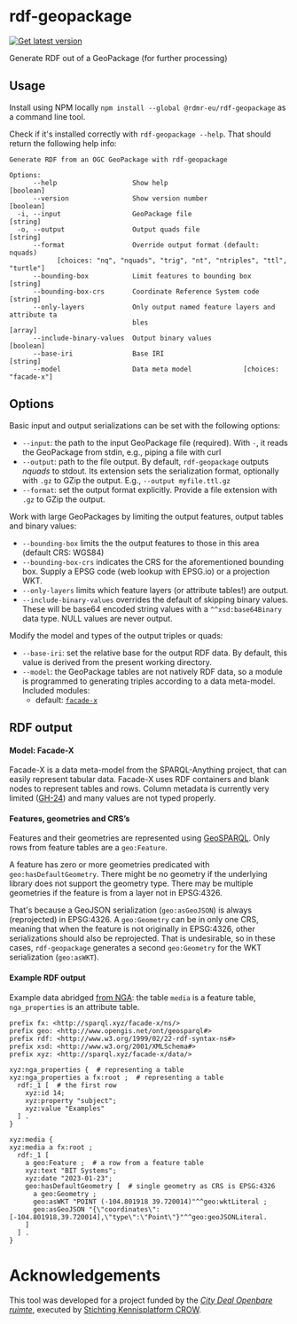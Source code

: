# rdf-geopackage

[![Get latest version](https://img.shields.io/npm/v/%40rdmr-eu/rdf-geopackage)](https://www.npmjs.com/package/@rdmr-eu/rdf-geopackage)

Generate RDF out of a GeoPackage (for further processing)

## Usage

Install using NPM locally `npm install --global @rdmr-eu/rdf-geopackage` as a command line tool.

Check if it's installed correctly with `rdf-geopackage --help`.
That should return the following help info:

```man
Generate RDF from an OGC GeoPackage with rdf-geopackage

Options:
      --help                   Show help                               [boolean]
      --version                Show version number                     [boolean]
  -i, --input                  GeoPackage file                          [string]
  -o, --output                 Output quads file                        [string]
      --format                 Override output format (default: nquads)
            [choices: "nq", "nquads", "trig", "nt", "ntriples", "ttl", "turtle"]
      --bounding-box           Limit features to bounding box           [string]
      --bounding-box-crs       Coordinate Reference System code         [string]
      --only-layers            Only output named feature layers and attribute ta
                               bles                                      [array]
      --include-binary-values  Output binary values                    [boolean]
      --base-iri               Base IRI                                 [string]
      --model                  Data meta model             [choices: "facade-x"]
```

## Options

Basic input and output serializations can be set with the following options:

- `--input`: the path to the input GeoPackage file (required). With `-`, it reads the GeoPackage from stdin, e.g., piping a file with curl
- `--output`: path to the file output. By default, `rdf-geopackage` outputs _nquads_ to stdout. Its extension sets the serialization format, optionally with `.gz` to GZip the output. E.g., `--output myfile.ttl.gz`
- `--format`: set the output format explicitly. Provide a file extension with `.gz` to GZip the output.

Work with large GeoPackages by limiting the output features, output tables and binary values:

- `--bounding-box` limits the the output features to those in this area (default CRS: WGS84)
- `--bounding-box-crs` indicates the CRS for the aforementioned bounding box. Supply a EPSG code (web lookup with EPSG.io) or a projection WKT.
- `--only-layers` limits which feature layers (or attribute tables!) are output.
- `--include-binary-values` overrides the default of skipping binary values. These will be base64 encoded string values with a `^^xsd:base64Binary` data type. NULL values are never output.

Modify the model and types of the output triples or quads:

- `--base-iri`: set the relative base for the output RDF data. By default, this value is derived from the present working directory.
- `--model`: the GeoPackage tables are not natively RDF data, so a module is programmed to generating triples according to a data meta-model. Included modules:
  - default: [`facade-x`](#model-facade-x)

## RDF output

#### Model: Facade-X

Facade-X is a data meta-model from the SPARQL-Anything project, that can easily represent tabular data.
Facade-X uses RDF containers and blank nodes to represent tables and rows.
Column metadata is currently very limited ([GH-24]) and many values are not typed properly.

[GH-24]: https://github.com/redmer/rdf-geopackage/issues/24

#### Features, geometries and CRS’s

Features and their geometries are represented using [GeoSPARQL][geosparql].
Only rows from feature tables are a `geo:Feature`.

A feature has zero or more geometries predicated with `geo:hasDefaultGeometry`.
There might be no geometry if the underlying library does not support the geometry type.
There may be multiple geometries if the feature is from a layer not in EPSG:4326.

That's because a GeoJSON serialization (`geo:asGeoJSON`) is always (reprojected) in EPSG:4326.
A `geo:Geometry` can be in only one CRS, meaning that when the feature is not originally in EPSG:4326, other serializations should also be reprojected.
That is undesirable, so in these cases, `rdf-geopackage` generates a second `geo:Geometry` for the WKT serialization (`geo:asWKT`).

[geosparql]: https://www.ogc.org/standard/geosparql/
[example.gpkg]: https://github.com/ngageoint/GeoPackage/blob/master/docs/examples/java/example.gpkg

#### Example RDF output

Example data abridged [from NGA][example.gpkg]:
the table `media` is a feature table, `nga_properties` is an attribute table.

```turtle
prefix fx: <http://sparql.xyz/facade-x/ns/>
prefix geo: <http://www.opengis.net/ont/geosparql#>
prefix rdf: <http://www.w3.org/1999/02/22-rdf-syntax-ns#>
prefix xsd: <http://www.w3.org/2001/XMLSchema#>
prefix xyz: <http://sparql.xyz/facade-x/data/>

xyz:nga_properties {  # representing a table
xyz:nga_properties a fx:root ;  # representing a table
  rdf:_1 [  # the first row
    xyz:id 14;
    xyz:property "subject";
    xyz:value "Examples"
  ] .
}

xyz:media {
xyz:media a fx:root ;
  rdf:_1 [
    a geo:Feature ;  # a row from a feature table
    xyz:text "BIT Systems";
    xyz:date "2023-01-23";
    geo:hasDefaultGeometry [  # single geometry as CRS is EPSG:4326
      a geo:Geometry ;
      geo:asWKT "POINT (-104.801918 39.720014)"^^geo:wktLiteral ;
      geo:asGeoJSON "{\"coordinates\":[-104.801918,39.720014],\"type\":\"Point\"}"^^geo:geoJSONLiteral.
    ]
  ] .
}
```

# Acknowledgements

This tool was developed for a project funded by the [_City Deal Openbare ruimte_][cdor],
executed by [Stichting Kennisplatform CROW][crow].

[crow]: https://crow.nl/
[cdor]: https://www.citydealopenbareruimte.nl/
